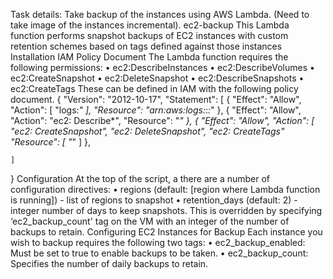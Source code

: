 Task details: Take backup of the instances using AWS Lambda. (Need to take image of the instances incremental). 
ec2-backup
This Lambda function performs snapshot backups of EC2 instances with custom retention schemes based on tags defined against those instances 
Installation
IAM Policy Document
The Lambda function requires the following permissions:
•	ec2:DescribeInstances
•	ec2:DescribeVolumes
•	ec2:CreateSnapshot
•	ec2:DeleteSnapshot
•	ec2:DescribeSnapshots
•	ec2:CreateTags
These can be defined in IAM with the following policy document.
{
    "Version": "2012-10-17",
    "Statement": [
        {
            "Effect": "Allow",
            "Action": [
                "logs:*"
            ],
            "Resource": "arn:aws:logs:*:*:*"
        },
        {
            "Effect": "Allow",
            "Action": "ec2: Describe*",
            "Resource": "*"
        },
        {
            "Effect": "Allow",
            "Action": [
                "ec2: CreateSnapshot",
                "ec2: DeleteSnapshot",
                "ec2: CreateTags"
            "Resource": [
                "*"
            ]
        },
     
    ]
}
Configuration
At the top of the script, a there are a number of configuration directives:
•	regions (default: [region where Lambda function is running]) - list of regions to snapshot
•	retention_days (default: 2) - integer number of days to keep snapshots. This is overridden by specifying ‘ec2_backup_count' tag on the VM with an integer of the number of backups to retain.
Configuring EC2 Instances for Backup
Each instance you wish to backup requires the following two tags:
•	ec2_backup_enabled: Must be set to true to enable backups to be taken.
•	ec2_backup_count: Specifies the number of daily backups to retain.



